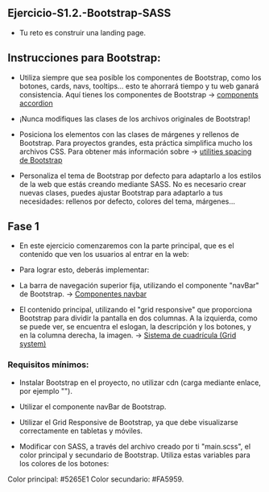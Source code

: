 ## Ejercicio-S1.2.-Bootstrap-SASS

* Tu reto es construir una landing page.

## Instrucciones para Bootstrap:

* Utiliza siempre que sea posible los componentes de Bootstrap, como los botones, cards, navs, tooltips... esto te ahorrará tiempo y tu web ganará consistencia. Aquí tienes los componentes de Bootstrap -> <a href = "https://getbootstrap.com/docs/5.0/components/accordion/"> components accordion </a>

* ¡Nunca modifiques las clases de los archivos originales de Bootstrap!

* Posiciona los elementos con las clases de márgenes y rellenos de Bootstrap. Para proyectos grandes, esta práctica simplifica mucho los archivos CSS. Para obtener más información sobre -> <a href = "https://getbootstrap.com/docs/5.0/utilities/spacing/"> utilities spacing de Bootstrap</a>

* Personaliza el tema de Bootstrap por defecto para adaptarlo a los estilos de la web que estás creando mediante SASS. No es necesario crear nuevas clases, puedes ajustar Bootstrap para adaptarlo a tus necesidades: rellenos por defecto, colores del tema, márgenes...

## Fase 1

* En este ejercicio comenzaremos con la parte principal, que es el contenido que ven los usuarios al entrar en la web:

* Para lograr esto, deberás implementar:

* La barra de navegación superior fija, utilizando el componente "navBar" de Bootstrap.
-> <a href = "https://getbootstrap.com/docs/5.0/components/navbar/">Componentes navbar</a>

* El contenido principal, utilizando el "grid responsive" que proporciona Bootstrap para dividir la pantalla en dos columnas. A la izquierda, como se puede ver, se encuentra el eslogan, la descripción y los botones, y en la columna derecha, la imagen.
-> <a href = "https://getbootstrap.com/docs/5.0/layout/grid/">Sistema de cuadrícula (Grid system)</a>

### Requisitos mínimos:
* Instalar Bootstrap en el proyecto, no utilizar cdn (carga mediante enlace, por ejemplo "<link href="https://cdn.jsdelivr.net/npm/bootstrap@5.0.2/...." rel="stylesheet" crossorigin="anonymous">").

* Utilizar el componente navBar de Bootstrap.

* Utilizar el Grid Responsive de Bootstrap, ya que debe visualizarse correctamente en tabletas y móviles.

* Modificar con SASS, a través del archivo creado por ti "main.scss", el color principal y secundario de Bootstrap. Utiliza estas variables para los colores de los botones:

Color principal: #5265E1
Color secundario: #FA5959.